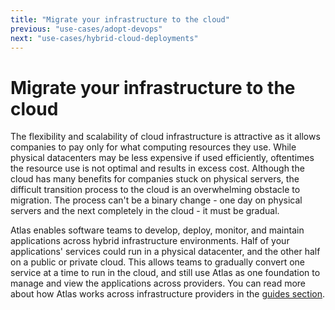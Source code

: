 ```yaml
---
title: "Migrate your infrastructure to the cloud"
previous: "use-cases/adopt-devops"
next: "use-cases/hybrid-cloud-deployments"
---
```

# Migrate your infrastructure to the cloud

The flexibility and scalability of cloud infrastructure is attractive as it allows companies to pay only for what computing resources they use. While physical datacenters may be less expensive if used efficiently, oftentimes the resource use is not optimal and results in excess cost. Although the cloud has many benefits for companies stuck on physical servers, the difficult transition process to the cloud is an overwhelming obstacle to migration. The process can't be a binary change - one day on physical servers and the next completely in the cloud - it must be gradual.

Atlas enables software teams to develop, deploy, monitor, and maintain applications across hybrid infrastructure environments. Half of your applications' services could run in a physical datacenter, and the other half on a public or private cloud. This allows teams to gradually convert one service at a time to run in the cloud, and still use Atlas as one foundation to manage and view the applications across providers. You can read more about how Atlas works across infrastructure providers in the [guides section](/help/overview#guides).
 